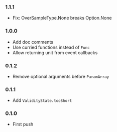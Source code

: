 ### 1.1.1

* Fix: OverSampleType.None breaks Option.None

### 1.0.0

* Add doc comments
* Use curried functions instead of `Func`
* Allow returning unit from event callbacks

### 0.1.2

* Remove optional arguments before `ParamArray`

### 0.1.1

* Add `ValidityState.tooShort`

### 0.1.0

* First push
